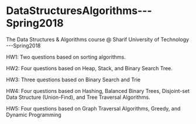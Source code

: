 # DataStructuresAlgorithms---Spring2018
The Data Structures &amp; Algorithms course @ Sharif University of Technology ---Spring2018


HW1: Two questions based on sorting algorithms.

HW2: Four questions based on Heap, Stack, and Binary Search Tree.

HW3: Three questions based on Binary Search and Trie

HW4: Four questions based on Hashing, Balanced Binary Trees, Disjoint-set Data Structure (Union-Find), and Tree Traversal Algorithms.

HW5: Four questions based on Graph Traversal Algorithms, Greedy, and Dynamic Programming

